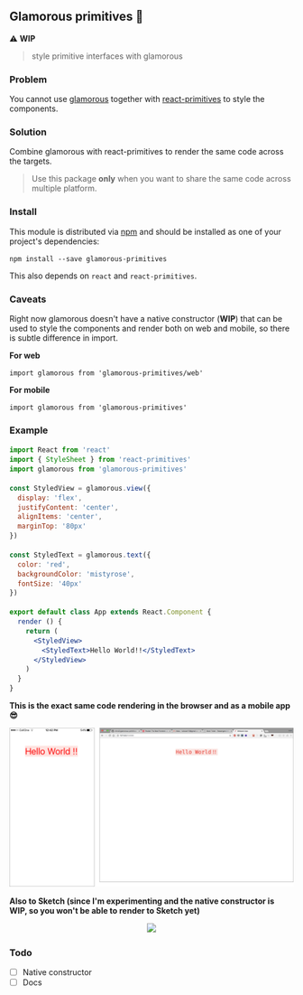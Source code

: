 ## Glamorous primitives 💄 
️️⚠  **WIP**

> style primitive interfaces with glamorous

### Problem 

You cannot use [glamorous](https://github.com/paypal/glamorous) together with [react-primitives](https://github.com/lelandrichardson/react-primitives) to style the components.

### Solution

Combine glamorous with react-primitives to render the same code across the targets.

> Use this package **only** when you want to share the same code across multiple platform.

### Install

This module is distributed via [npm](npmjs.com) and should be installed as one of your project's dependencies:

```
npm install --save glamorous-primitives
```

This also depends on `react` and `react-primitives`.

### Caveats 

Right now glamorous doesn't have a native constructor (**WIP**) that can be used to style the components and render both on web and mobile, so there is subtle difference in import.

**For web**

```
import glamorous from 'glamorous-primitives/web'
```

**For mobile**

```
import glamorous from 'glamorous-primitives'
```


### Example 

```jsx
import React from 'react'
import { StyleSheet } from 'react-primitives'
import glamorous from 'glamorous-primitives'

const StyledView = glamorous.view({
  display: 'flex',
  justifyContent: 'center',
  alignItems: 'center',
  marginTop: '80px'
})

const StyledText = glamorous.text({
  color: 'red',
  backgroundColor: 'mistyrose',
  fontSize: '40px'
})

export default class App extends React.Component {
  render () {
    return (
      <StyledView>
        <StyledText>Hello World!!</StyledText>
      </StyledView>
    )
  }
}

```

**This is the exact same code rendering in the browser and as a mobile app 😎**

<p align="center">
<img src="./Primitives.png" />
</p>

**Also to Sketch (since I'm experimenting and the native constructor is WIP, so you won't be able to render to Sketch yet)**
<p align="center">
<img src="https://i.gyazo.com/902c9d20818cd7bac37fac5efcf1d202.gif" />
</p>

### Todo

- [ ] Native constructor
- [ ] Docs
